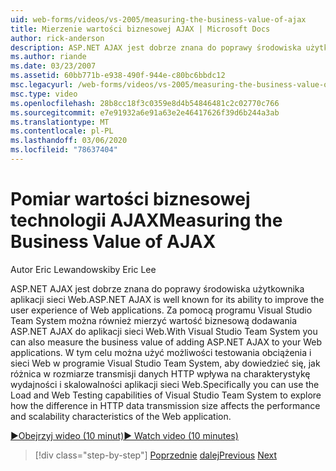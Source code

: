 ```yaml
---
uid: web-forms/videos/vs-2005/measuring-the-business-value-of-ajax
title: Mierzenie wartości biznesowej AJAX | Microsoft Docs
author: rick-anderson
description: ASP.NET AJAX jest dobrze znana do poprawy środowiska użytkownika aplikacji sieci Web. Za pomocą programu Visual Studio Team System można również mierzyć Busine...
ms.author: riande
ms.date: 03/23/2007
ms.assetid: 60bb771b-e938-490f-944e-c80bc6bbdc12
msc.legacyurl: /web-forms/videos/vs-2005/measuring-the-business-value-of-ajax
msc.type: video
ms.openlocfilehash: 28b8cc18f3c0359e8d4b54846481c2c02770c766
ms.sourcegitcommit: e7e91932a6e91a63e2e46417626f39d6b244a3ab
ms.translationtype: MT
ms.contentlocale: pl-PL
ms.lasthandoff: 03/06/2020
ms.locfileid: "78637404"
---
```

# <a name="measuring-the-business-value-of-ajax"></a><span data-ttu-id="845bd-104">Pomiar wartości biznesowej technologii AJAX</span><span class="sxs-lookup"><span data-stu-id="845bd-104">Measuring the Business Value of AJAX</span></span>

<span data-ttu-id="845bd-105">Autor Eric Lewandowski</span><span class="sxs-lookup"><span data-stu-id="845bd-105">by Eric Lee</span></span>

<span data-ttu-id="845bd-106">ASP.NET AJAX jest dobrze znana do poprawy środowiska użytkownika aplikacji sieci Web.</span><span class="sxs-lookup"><span data-stu-id="845bd-106">ASP.NET AJAX is well known for its ability to improve the user experience of Web applications.</span></span> <span data-ttu-id="845bd-107">Za pomocą programu Visual Studio Team System można również mierzyć wartość biznesową dodawania ASP.NET AJAX do aplikacji sieci Web.</span><span class="sxs-lookup"><span data-stu-id="845bd-107">With Visual Studio Team System you can also measure the business value of adding ASP.NET AJAX to your Web applications.</span></span> <span data-ttu-id="845bd-108">W tym celu można użyć możliwości testowania obciążenia i sieci Web w programie Visual Studio Team System, aby dowiedzieć się, jak różnica w rozmiarze transmisji danych HTTP wpływa na charakterystykę wydajności i skalowalności aplikacji sieci Web.</span><span class="sxs-lookup"><span data-stu-id="845bd-108">Specifically you can use the Load and Web Testing capabilities of Visual Studio Team System to explore how the difference in HTTP data transmission size affects the performance and scalability characteristics of the Web application.</span></span>

[<span data-ttu-id="845bd-109">&#9654;Obejrzyj wideo (10 minut)</span><span class="sxs-lookup"><span data-stu-id="845bd-109">&#9654; Watch video (10 minutes)</span></span>](https://channel9.msdn.com/Blogs/ASP-NET-Site-Videos/measuring-the-business-value-of-ajax)

> [!div class="step-by-step"]
> <span data-ttu-id="845bd-110">[Poprzednie](introduction-to-managing-and-running-tests-with-team-system.md)
> [dalej](code-coverage-of-automated-tests.md)</span><span class="sxs-lookup"><span data-stu-id="845bd-110">[Previous](introduction-to-managing-and-running-tests-with-team-system.md)
[Next](code-coverage-of-automated-tests.md)</span></span>
